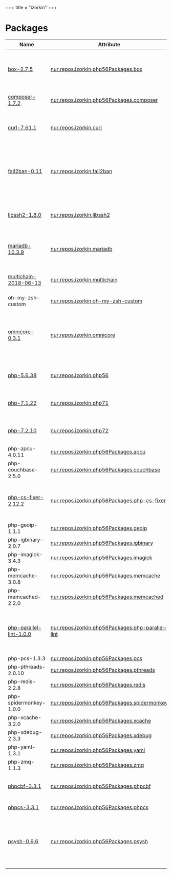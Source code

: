 
+++
title = "izorkin"
+++

# Packages

Name | Attribute | Description
-----|-----------|------------
[box-2.7.5](https://box-project.github.io/box2/)|[nur.repos.izorkin.php56Packages.box](https://github.com/nix-community/nur-combined/tree/master/repos/izorkin/pkgs/development/php/php56-packages.nix#L247)|An application for building and managing Phars
[composer-1.7.2](https://getcomposer.org/)|[nur.repos.izorkin.php56Packages.composer](https://github.com/nix-community/nur-combined/tree/master/repos/izorkin/pkgs/development/php/php56-packages.nix#L220)|Dependency Manager for PHP
[curl-7.61.1](https://curl.haxx.se/)|[nur.repos.izorkin.curl](https://github.com/nix-community/nur-combined/tree/master/repos/izorkin/pkgs/tools/curl/default.nix#L105)|A command line tool for transferring files with URL syntax
[fail2ban-0.11](http://www.fail2ban.org/)|[nur.repos.izorkin.fail2ban](https://github.com/nix-community/nur-combined/tree/master/repos/izorkin/pkgs/tools/fail2ban/default.nix#L45)|A program that scans log files for repeated failing login attempts and bans IP addresses
[libssh2-1.8.0](https://www.libssh2.org)|[nur.repos.izorkin.libssh2](https://github.com/nix-community/nur-combined/tree/master/repos/izorkin/pkgs/development/libssh2/default.nix#L19)|A client-side C library implementing the SSH2 protocol
[mariadb-10.3.9](https://mariadb.org/)|[nur.repos.izorkin.mariadb](https://github.com/nix-community/nur-combined/tree/master/repos/izorkin/pkgs/servers/mariadb/default.nix#L87)|An enhanced, drop-in replacement for MySQL
[multichain-2018-06-13](https://http://www.multichain.com/)|[nur.repos.izorkin.multichain](https://github.com/nix-community/nur-combined/tree/master/repos/izorkin/pkgs/apps/altcoins/multichain.nix#L27)|Open platform for blockchain applications
oh-my-zsh-custom|[nur.repos.izorkin.oh-my-zsh-custom](https://github.com/nix-community/nur-combined/tree/master/repos/izorkin/pkgs/shells/oh-my-zsh-custom/default.nix#L4)|
[omnicore-0.3.1](https://www.omnilayer.org/)|[nur.repos.izorkin.omnicore](https://github.com/nix-community/nur-combined/tree/master/repos/izorkin/pkgs/apps/altcoins/omnicore.nix#L27)|Open-source, fully-decentralized asset platform on the Bitcoin Blockchain
[php-5.6.38](http://www.php.net/)|[nur.repos.izorkin.php56](https://github.com/nix-community/nur-combined/tree/master/repos/izorkin/pkgs/development/php/default.nix#L202)|An HTML-embedded scripting language
[php-7.1.22](http://www.php.net/)|[nur.repos.izorkin.php71](https://github.com/nix-community/nur-combined/tree/master/repos/izorkin/pkgs/development/php/default.nix#L202)|An HTML-embedded scripting language
[php-7.2.10](http://www.php.net/)|[nur.repos.izorkin.php72](https://github.com/nix-community/nur-combined/tree/master/repos/izorkin/pkgs/development/php/default.nix#L202)|An HTML-embedded scripting language
php-apcu-4.0.11|[nur.repos.izorkin.php56Packages.apcu](https://github.com/nix-community/nur-combined/tree/master/repos/izorkin/pkgs/development/php/build-pecl.nix#L15)|
php-couchbase-2.5.0|[nur.repos.izorkin.php56Packages.couchbase](https://github.com/nix-community/nur-combined/tree/master/repos/izorkin/pkgs/development/php/build-pecl.nix#L15)|
[php-cs-fixer-2.12.2](http://cs.sensiolabs.org/)|[nur.repos.izorkin.php56Packages.php-cs-fixer](https://github.com/nix-community/nur-combined/tree/master/repos/izorkin/pkgs/development/php/php56-packages.nix#L274)|A tool to automatically fix PHP coding standards issues
php-geoip-1.1.1|[nur.repos.izorkin.php56Packages.geoip](https://github.com/nix-community/nur-combined/tree/master/repos/izorkin/pkgs/development/php/build-pecl.nix#L15)|
php-igbinary-2.0.7|[nur.repos.izorkin.php56Packages.igbinary](https://github.com/nix-community/nur-combined/tree/master/repos/izorkin/pkgs/development/php/build-pecl.nix#L15)|
php-imagick-3.4.3|[nur.repos.izorkin.php56Packages.imagick](https://github.com/nix-community/nur-combined/tree/master/repos/izorkin/pkgs/development/php/build-pecl.nix#L15)|
php-memcache-3.0.8|[nur.repos.izorkin.php56Packages.memcache](https://github.com/nix-community/nur-combined/tree/master/repos/izorkin/pkgs/development/php/build-pecl.nix#L15)|
php-memcached-2.2.0|[nur.repos.izorkin.php56Packages.memcached](https://github.com/nix-community/nur-combined/tree/master/repos/izorkin/pkgs/development/php/build-pecl.nix#L15)|
[php-parallel-lint-1.0.0](https://github.com/JakubOnderka/PHP-Parallel-Lint)|[nur.repos.izorkin.php56Packages.php-parallel-lint](https://github.com/nix-community/nur-combined/tree/master/repos/izorkin/pkgs/development/php/php56-packages.nix#L307)|This tool check syntax of PHP files faster than serial check with fancier output
php-pcs-1.3.3|[nur.repos.izorkin.php56Packages.pcs](https://github.com/nix-community/nur-combined/tree/master/repos/izorkin/pkgs/development/php/build-pecl.nix#L15)|
php-pthreads-2.0.10|[nur.repos.izorkin.php56Packages.pthreads](https://github.com/nix-community/nur-combined/tree/master/repos/izorkin/pkgs/development/php/build-pecl.nix#L15)|
php-redis-2.2.8|[nur.repos.izorkin.php56Packages.redis](https://github.com/nix-community/nur-combined/tree/master/repos/izorkin/pkgs/development/php/build-pecl.nix#L15)|
php-spidermonkey-1.0.0|[nur.repos.izorkin.php56Packages.spidermonkey](https://github.com/nix-community/nur-combined/tree/master/repos/izorkin/pkgs/development/php/build-pecl.nix#L15)|
php-xcache-3.2.0|[nur.repos.izorkin.php56Packages.xcache](https://github.com/nix-community/nur-combined/tree/master/repos/izorkin/pkgs/development/php/build-pecl.nix#L15)|
php-xdebug-2.3.3|[nur.repos.izorkin.php56Packages.xdebug](https://github.com/nix-community/nur-combined/tree/master/repos/izorkin/pkgs/development/php/build-pecl.nix#L15)|
php-yaml-1.3.1|[nur.repos.izorkin.php56Packages.yaml](https://github.com/nix-community/nur-combined/tree/master/repos/izorkin/pkgs/development/php/build-pecl.nix#L15)|
php-zmq-1.1.3|[nur.repos.izorkin.php56Packages.zmq](https://github.com/nix-community/nur-combined/tree/master/repos/izorkin/pkgs/development/php/build-pecl.nix#L15)|
[phpcbf-3.3.1](https://squizlabs.github.io/PHP_CodeSniffer/)|[nur.repos.izorkin.php56Packages.phpcbf](https://github.com/nix-community/nur-combined/tree/master/repos/izorkin/pkgs/development/php/php56-packages.nix#L361)|PHP coding standard beautifier and fixer
[phpcs-3.3.1](https://squizlabs.github.io/PHP_CodeSniffer/)|[nur.repos.izorkin.php56Packages.phpcs](https://github.com/nix-community/nur-combined/tree/master/repos/izorkin/pkgs/development/php/php56-packages.nix#L334)|PHP coding standard tool
[psysh-0.9.6](https://psysh.org/)|[nur.repos.izorkin.php56Packages.psysh](https://github.com/nix-community/nur-combined/tree/master/repos/izorkin/pkgs/development/php/php56-packages.nix#L387)|PsySH is a runtime developer console, interactive debugger and REPL for PHP.
